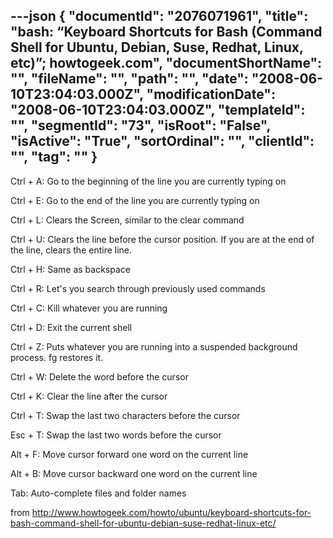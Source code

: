 ---json
{
  "documentId": "2076071961",
  "title": "bash: “Keyboard Shortcuts for Bash (Command Shell for Ubuntu, Debian, Suse, Redhat, Linux, etc)”; howtogeek.com",
  "documentShortName": "",
  "fileName": "",
  "path": "",
  "date": "2008-06-10T23:04:03.000Z",
  "modificationDate": "2008-06-10T23:04:03.000Z",
  "templateId": "",
  "segmentId": "73",
  "isRoot": "False",
  "isActive": "True",
  "sortOrdinal": "",
  "clientId": "",
  "tag": ""
}
---

Ctrl + A: Go to the beginning of the line you are currently typing on

Ctrl + E: Go to the end of the line you are currently typing on

Ctrl + L: Clears the Screen, similar to the clear command

Ctrl + U: Clears the line before the cursor position. If you are at the end of the line, clears the entire line.

Ctrl + H: Same as backspace

Ctrl + R: Let's you search through previously used commands

Ctrl + C: Kill whatever you are running

Ctrl + D: Exit the current shell

Ctrl + Z: Puts whatever you are running into a suspended background process. fg restores it.

Ctrl + W: Delete the word before the cursor

Ctrl + K: Clear the line after the cursor

Ctrl + T: Swap the last two characters before the cursor

Esc + T: Swap the last two words before the cursor

Alt + F: Move cursor forward one word on the current line

Alt + B: Move cursor backward one word on the current line

Tab: Auto-complete files and folder names

from http://www.howtogeek.com/howto/ubuntu/keyboard-shortcuts-for-bash-command-shell-for-ubuntu-debian-suse-redhat-linux-etc/
